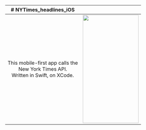 | # NYTimes_headlines_iOS                        |                                                |
| :--------------------------------------------: | :--------------------------------------------: |  
This mobile-first app calls the <br> New York Times API.  <br> Written in Swift, on XCode.  | <img src="https://user-images.githubusercontent.com/47863861/131716149-9c6284c7-c70d-4144-8b8c-b46021bb2209.gif" width="180" height="350"/> |
